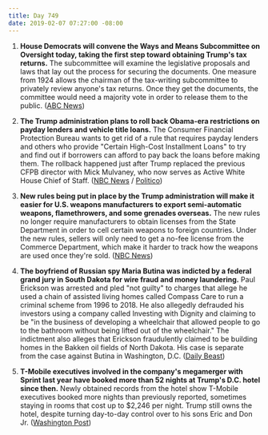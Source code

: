 ```yaml
---
title: Day 749
date: 2019-02-07 07:27:00 -08:00
---
```


1. **House Democrats will convene the Ways and Means Subcommittee on Oversight today, taking the first step toward obtaining Trump's tax returns.** The subcommittee will examine the legislative proposals and laws that lay out the process for securing the documents. One measure from 1924 allows the chairman of the tax-writing subcommittee to privately review anyone's tax returns. Once they get the documents, the committee would need a majority vote in order to release them to the public. ([ABC News](https://abcnews.go.com/Politics/house-democrats-1st-step-obtain-trumps-tax-returns/story?id=60899702))

2. **The Trump administration plans to roll back Obama-era restrictions on payday lenders and vehicle title loans.** The Consumer Financial Protection Bureau wants to get rid of a rule that requires payday lenders and others who provide "Certain High-Cost Installment Loans" to try and find out if borrowers can afford to pay back the loans before making them. The rollback happened just after Trump replaced the previous CFPB director with Mick Mulvaney, who now serves as Active White House Chief of Staff. ([NBC News](https://www.nbcnews.com/news/us-news/cfpb-announces-it-will-roll-back-obama-era-restrictions-payday-n968471) / [Politico](https://www.politico.com/story/2019/02/06/maxine-waters-payday-lenders-1152678))

3. **New rules being put in place by the Trump administration will make it easier for U.S. weapons manufacturers to export semi-automatic weapons, flamethrowers, and some grenades overseas.** The new rules no longer require manufacturers to obtain licenses from the State Department in order to cell certain weapons to foreign countries. Under the new rules, sellers will only need to get a no-fee license from the Commerce Department, which make it harder to track how the weapons are used once they're sold. ([NBC News](https://www.nbcnews.com/politics/white-house/new-trump-rules-make-it-easier-u-s-gun-makers-n968601))

4. **The boyfriend of Russian spy Maria Butina was indicted by a federal grand jury in South Dakota for wire fraud and money laundering.** Paul Erickson was arrested and pled "not guilty" to charges that allege he used a chain of assisted living homes called Compass Care to run a criminal scheme from 1996 to 2018. He also allegedly defrauded his investors using a company called Investing with Dignity and claiming to be "in the business of developing a wheelchair that allowed people to go to the bathroom without being lifted out of the wheelchair." The indictment also alleges that Erickson fraudulently claimed to be building homes in the Bakken oil fields of North Dakota. His case is separate from the case against Butina in Washington, D.C. ([Daily Beast](https://www.thedailybeast.com/paul-erickson-russian-agent-maria-butinas-boyfriend-indicted-for-fraud))

5. **T-Mobile executives involved in the company's megamerger with Sprint last year have booked more than 52 nights at Trump's D.C. hotel since then.** Newly obtained records from the hotel show T-Mobile executives booked more nights than previously reported, sometimes staying in rooms that cost up to $2,246 per night. Trump still owns the hotel, despite turning day-to-day control over to his sons Eric and Don Jr. ([Washington Post](http://www.washingtonpost.com/politics/t-mobile-executives-seeking-merger-approval-booked-more-than-52-nights-at-trumps-hotel--more-than-previously-known/2019/02/06/cd6fa7e6-29ca-11e9-b011-d8500644dc98_story.html))
